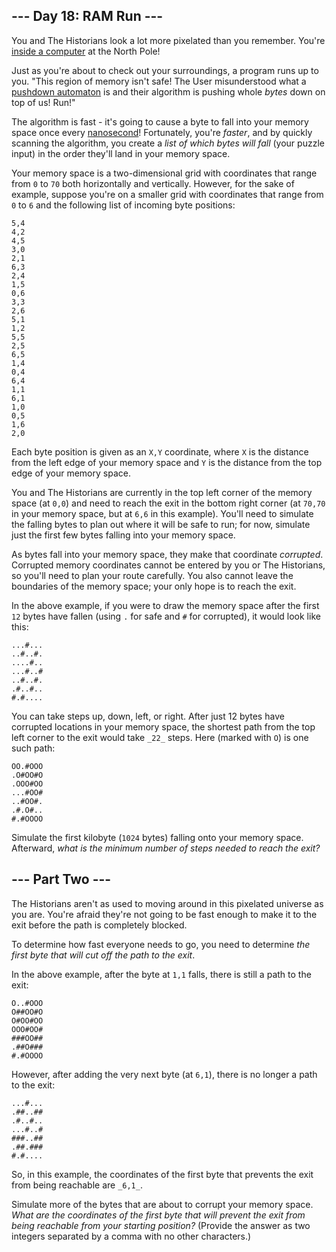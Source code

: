 ﻿## \--- Day 18: RAM Run ---

You and The Historians look a lot more pixelated than you remember.
You're [inside a computer](https://adventofcode.com/2017/day/2) at the North Pole!

Just as you're about to check out your surroundings, a program runs up to you. "This region of memory isn't safe! The
User misunderstood what a [pushdown automaton](https://en.wikipedia.org/wiki/Pushdown_automaton) is and their algorithm
is pushing whole _bytes_ down on top of us! Run!"

The algorithm is fast - it's going to cause a byte to fall into your memory space once
every [nanosecond](https://www.youtube.com/watch?v=9eyFDBPk4Yw)! Fortunately, you're _faster_, and by quickly scanning
the algorithm, you create a _list of which bytes will fall_ (your puzzle input) in the order they'll land in your memory
space.

Your memory space is a two-dimensional grid with coordinates that range from `0` to `70` both horizontally and
vertically. However, for the sake of example, suppose you're on a smaller grid with coordinates that range from `0` to
`6` and the following list of incoming byte positions:

```
5,4
4,2
4,5
3,0
2,1
6,3
2,4
1,5
0,6
3,3
2,6
5,1
1,2
5,5
2,5
6,5
1,4
0,4
6,4
1,1
6,1
1,0
0,5
1,6
2,0
```

Each byte position is given as an `X,Y` coordinate, where `X` is the distance from the left edge of your memory space
and `Y` is the distance from the top edge of your memory space.

You and The Historians are currently in the top left corner of the memory space (at `0,0`) and need to reach the exit in
the bottom right corner (at `70,70` in your memory space, but at `6,6` in this example). You'll need to simulate the
falling bytes to plan out where it will be safe to run; for now, simulate just the first few bytes falling into your
memory space.

As bytes fall into your memory space, they make that coordinate _corrupted_. Corrupted memory coordinates cannot be
entered by you or The Historians, so you'll need to plan your route carefully. You also cannot leave the boundaries of
the memory space; your only hope is to reach the exit.

In the above example, if you were to draw the memory space after the first `12` bytes have fallen (using `.` for safe
and `#` for corrupted), it would look like this:

```
...#...
..#..#.
....#..
...#..#
..#..#.
.#..#..
#.#....
```

You can take steps up, down, left, or right. After just 12 bytes have corrupted locations in your memory space, the
shortest path from the top left corner to the exit would take `_22_` steps. Here (marked with `O`) is one such path:

```
OO.#OOO
.O#OO#O
.OOO#OO
...#OO#
..#OO#.
.#.O#..
#.#OOOO
```

Simulate the first kilobyte (`1024` bytes) falling onto your memory space. Afterward, _what is the minimum number of
steps needed to reach the exit?_

## \--- Part Two ---

The Historians aren't as used to moving around in this pixelated universe as you are. You're afraid they're not going to
be fast enough to make it to the exit before the path is completely blocked.

To determine how fast everyone needs to go, you need to determine _the first byte that will cut off the path to the
exit_.

In the above example, after the byte at `1,1` falls, there is still a path to the exit:

```
O..#OOO
O##OO#O
O#OO#OO
OOO#OO#
###OO##
.##O###
#.#OOOO
```

However, after adding the very next byte (at `6,1`), there is no longer a path to the exit:

```
...#...
.##..##
.#..#..
...#..#
###..##
.##.###
#.#....
```

So, in this example, the coordinates of the first byte that prevents the exit from being reachable are `_6,1_`.

Simulate more of the bytes that are about to corrupt your memory space. _What are the coordinates of the first byte that
will prevent the exit from being reachable from your starting position?_ (Provide the answer as two integers separated
by a comma with no other characters.)